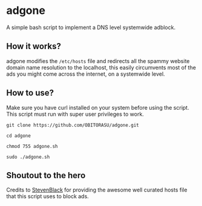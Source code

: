 # adgone
A simple bash script to implement a DNS level systemwide adblock.

## How it works?
adgone modifies the ```/etc/hosts``` file and redirects all the spammy website domain name resolution to the localhost, this easily circumvents most of the ads you might come across the internet, on a systemwide level.

## How to use?
Make sure you have curl installed on your system before using the script.
This script must run with super user privileges to work.

```
git clone https://github.com/OBITORASU/adgone.git

cd adgone 

chmod 755 adgone.sh

sudo ./adgone.sh 
```
## Shoutout to the hero

Credits to [StevenBlack](https://github.com/StevenBlack/hosts) for providing the awesome well curated hosts file that this script uses to block ads.
